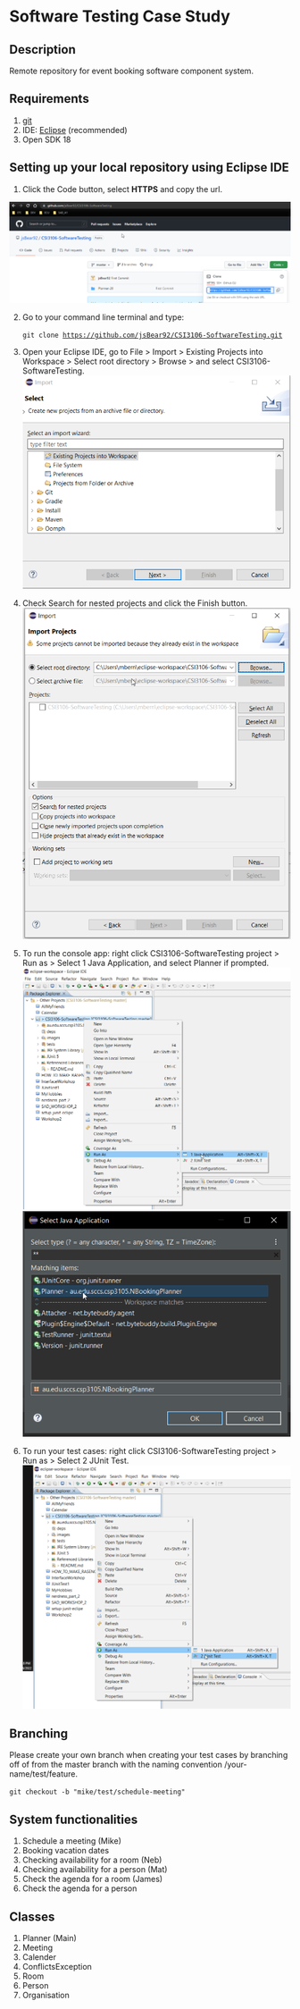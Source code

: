 # Software Testing Case Study

## Description

Remote repository for event booking software component system.

## Requirements

1. [git](https://git-scm.com/downloads)
2. IDE: [Eclipse](https://www.eclipse.org/downloads/) (recommended)
3. Open SDK 18

## Setting up your local repository using Eclipse IDE

1. Click the Code button, select **HTTPS** and copy the url.

![Clone repo](./images/clone.png)

2. Go to your command line terminal and type:

   <code>git clone https://github.com/jsBear92/CSI3106-SoftwareTesting.git</code>

3. Open your Eclipse IDE, go to File > Import > Existing Projects into Workspace > Select root directory > Browse > and select CSI3106-SoftwareTesting.
   ![Clone repo](./images/import.png)

4. Check Search for nested projects and click the Finish button.
   ![Clone repo](./images/root-dir.png)
5. To run the console app: right click CSI3106-SoftwareTesting project > Run as > Select 1 Java Application, and select Planner if prompted.
   ![Clone repo](./images/run-as-java-app.png)
   ![Clone repo](./images/select-planner.png)
6. To run your test cases: right click CSI3106-SoftwareTesting project > Run as > Select 2 JUnit Test.
   ![Clone repo](./images/run-as-junit.png)

## Branching

Please create your own branch when creating your test cases by branching off of from the master branch with the naming convention /your-name/test/feature.

<code>git checkout -b "mike/test/schedule-meeting"</code>

## System functionalities

1. Schedule a meeting (Mike)
2. Booking vacation dates
3. Checking availability for a room (Neb)
4. Checking availability for a person (Mat)
5. Check the agenda for a room (James)
6. Check the agenda for a person

## Classes

1. Planner (Main)
2. Meeting
3. Calender
4. ConflictsException
5. Room
6. Person
7. Organisation
